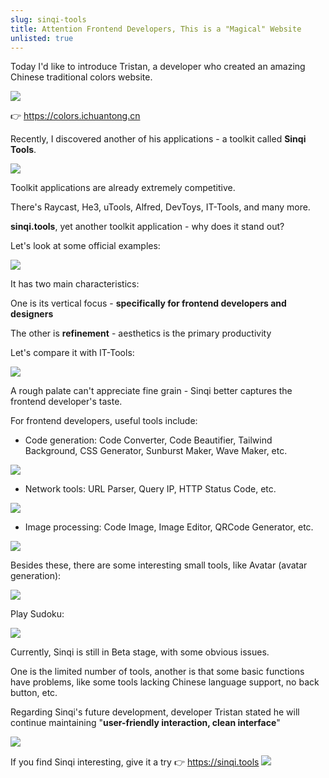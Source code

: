 ```yaml
---
slug: sinqi-tools
title: Attention Frontend Developers, This is a "Magical" Website
unlisted: true
---
```


Today I'd like to introduce Tristan, a developer who created an amazing Chinese traditional colors website.

![](https://img.wukaipeng.com/2024/03/19-075240-mG6yo0-663647421c4346c8b623ca49187bd659.gif)

👉 https://colors.ichuantong.cn

Recently, I discovered another of his applications - a toolkit called **Sinqi Tools**.

![](https://img.wukaipeng.com/2024/03/19-075240-1KBIHH-f4b2cd7bfc944b74bf1d239ba99a58c0.png)

Toolkit applications are already extremely competitive.

There's Raycast, He3, uTools, Alfred, DevToys, IT-Tools, and many more.

**sinqi.tools**, yet another toolkit application - why does it stand out?

Let's look at some official examples:

![](https://img.wukaipeng.com/2024/03/19-075240-sWMQtO-585f289bc36f43ec8a9bae6e1b076a25.png)

It has two main characteristics:

One is its vertical focus - **specifically for frontend developers and designers**

The other is **refinement** - aesthetics is the primary productivity

Let's compare it with IT-Tools:

![](https://img.wukaipeng.com/2024/03/19-075240-RMDC06-9c4b48976d1a4f539a5cd9eae3a6db57.png)

A rough palate can't appreciate fine grain - Sinqi better captures the frontend developer's taste.

For frontend developers, useful tools include:
- Code generation: Code Converter, Code Beautifier, Tailwind Background, CSS Generator, Sunburst Maker, Wave Maker, etc.

![](https://img.wukaipeng.com/2024/03/19-075240-neEEWO-bc82d77ae7b046169d24b4480dec0577.png)

- Network tools: URL Parser, Query IP, HTTP Status Code, etc.

![](https://img.wukaipeng.com/2024/03/19-075240-YMqUlm-b352dea531024a989212a2b960d3871c.png)

- Image processing: Code Image, Image Editor, QRCode Generator, etc.

![](https://img.wukaipeng.com/2024/03/19-075240-0rzPCG-d32f942c849e450087aa5416162121e5.png)

Besides these, there are some interesting small tools, like Avatar (avatar generation):

![](https://img.wukaipeng.com/2024/03/19-075240-WBM9nU-75474bd562ee425d83fcf9699842ecb6.png)

Play Sudoku:

![](https://img.wukaipeng.com/2024/03/19-075240-rq7qLM-119af09bc2da48c3a327a6cd55dc3f31.png)

Currently, Sinqi is still in Beta stage, with some obvious issues.

One is the limited number of tools, another is that some basic functions have problems, like some tools lacking Chinese language support, no back button, etc.

Regarding Sinqi's future development, developer Tristan stated he will continue maintaining "**user-friendly interaction, clean interface**"

![](https://img.wukaipeng.com/2024/03/19-075240-2lFRfu-19a29ada97ea4f50a6375b4a5276b8a9.png)

If you find Sinqi interesting, give it a try 👉 
https://sinqi.tools
![](https://img.wukaipeng.com/2024/03/19-075240-6NEJSM-cb92d4358b7a413a8934b0053aeb30e7.png)